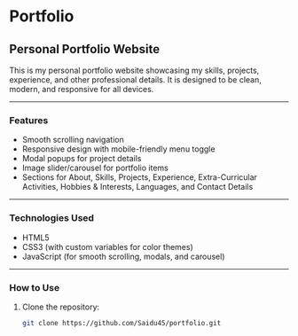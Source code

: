 # Portfolio

## Personal Portfolio Website

This is my personal portfolio website showcasing my skills, projects, experience, and other professional details. It is designed to be clean, modern, and responsive for all devices.

---

### Features

- Smooth scrolling navigation
- Responsive design with mobile-friendly menu toggle
- Modal popups for project details
- Image slider/carousel for portfolio items
- Sections for About, Skills, Projects, Experience, Extra-Curricular Activities, Hobbies & Interests, Languages, and Contact Details

---

### Technologies Used

- HTML5
- CSS3 (with custom variables for color themes)
- JavaScript (for smooth scrolling, modals, and carousel)

---

### How to Use

1. Clone the repository:
   ```bash
   git clone https://github.com/Saidu45/portfolio.git
